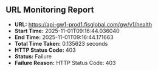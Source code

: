 ## URL Monitoring Report

- **URL:** https://api-gw1-prod1.fisglobal.com/gw/v1/health
- **Start Time:** 2025-11-01T09:16:44.036040
- **End Time:** 2025-11-01T09:16:44.171663
- **Total Time Taken:** 0.135623 seconds
- **HTTP Status Code:** 403
- **Status:** Failure
- **Failure Reason:** HTTP Status Code: 403
